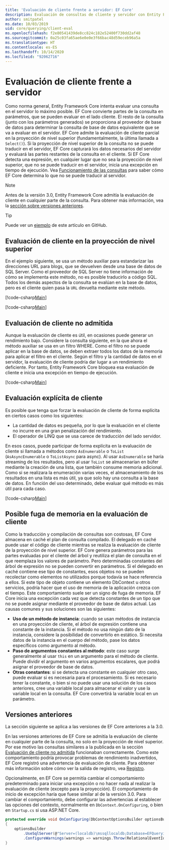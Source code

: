 ```yaml
---
title: 'Evaluación de cliente frente a servidor: EF Core'
description: Evaluación de consultas de cliente y servidor con Entity Framework Core
author: smitpatel
ms.date: 10/03/2019
uid: core/querying/client-eval
ms.openlocfilehash: f2e80541439de8cc824c182e52400f730dd2af48
ms.sourcegitcommit: 0a25c03fa65ae6e0e0e3f66bac48d59eceb96a5a
ms.translationtype: HT
ms.contentlocale: es-ES
ms.lasthandoff: 10/14/2020
ms.locfileid: "92062716"
---
```

# <a name="client-vs-server-evaluation"></a>Evaluación de cliente frente a servidor

Como norma general, Entity Framework Core intenta evaluar una consulta en el servidor lo máximo posible. EF Core convierte partes de la consulta en parámetros, que se pueden evaluar en el lado cliente. El resto de la consulta (junto con los parámetros generados) se proporciona al proveedor de base de datos para determinar la consulta de base de datos equivalente que se va a evaluar en el servidor. EF Core admite la evaluación de cliente parcial en la proyección de nivel superior (fundamentalmente, la última llamada a `Select()`). Si la proyección de nivel superior de la consulta no se puede traducir en el servidor, EF Core capturará los datos necesarios del servidor y evaluará las partes restantes de la consulta en el cliente. Si EF Core detecta una expresión, en cualquier lugar que no sea la proyección de nivel superior, que no se puede traducir en el servidor, inicia una excepción en tiempo de ejecución. Vea [Funcionamiento de las consultas](xref:core/querying/how-query-works) para saber cómo EF Core determina lo que no se puede traducir al servidor.

> [!NOTE]
> Antes de la versión 3.0, Entity Framework Core admitía la evaluación de cliente en cualquier parte de la consulta. Para obtener más información, vea la [sección sobre versiones anteriores](#previous-versions).

> [!TIP]
> Puede ver un [ejemplo](https://github.com/dotnet/EntityFramework.Docs/tree/master/samples/core/Querying/ClientEvaluation) de este artículo en GitHub.

## <a name="client-evaluation-in-the-top-level-projection"></a>Evaluación de cliente en la proyección de nivel superior

En el ejemplo siguiente, se usa un método auxiliar para estandarizar las direcciones URL para blogs, que se devuelven desde una base de datos de SQL Server. Como el proveedor de SQL Server no tiene información de cómo se implementa este método, no es posible traducirlo a código SQL. Todos los demás aspectos de la consulta se evalúan en la base de datos, pero es el cliente quien pasa la `URL` devuelta mediante este método.

[!code-csharp[Main](../../../samples/core/Querying/ClientEvaluation/Program.cs#ClientProjection)]

[!code-csharp[Main](../../../samples/core/Querying/ClientEvaluation/Program.cs#ClientMethod)]

## <a name="unsupported-client-evaluation"></a>Evaluación de cliente no admitida

Aunque la evaluación de cliente es útil, en ocasiones puede generar un rendimiento bajo. Considere la consulta siguiente, en la que ahora el método auxiliar se usa en un filtro WHERE. Como el filtro no se puede aplicar en la base de datos, se deben extraer todos los datos de la memoria para aplicar el filtro en el cliente. Según el filtro y la cantidad de datos en el servidor, la evaluación de cliente podría dar lugar a un rendimiento deficiente. Por tanto, Entity Framework Core bloquea esa evaluación de cliente e inicia una excepción en tiempo de ejecución.

[!code-csharp[Main](../../../samples/core/Querying/ClientEvaluation/Program.cs#ClientWhere)]

## <a name="explicit-client-evaluation"></a>Evaluación explícita de cliente

Es posible que tenga que forzar la evaluación de cliente de forma explícita en ciertos casos como los siguientes:

- La cantidad de datos es pequeña, por lo que la evaluación en el cliente no incurre en una gran penalización del rendimiento.
- El operador de LINQ que se usa carece de traducción del lado servidor.

En esos casos, puede participar de forma explícita en la evaluación de cliente si llamada a métodos como `AsEnumerable` o `ToList` (`AsAsyncEnumerable` o `ToListAsync` para async). Al usar `AsEnumerable` se haría streaming de los resultados, pero al usar `ToList` se almacenarían en búfer mediante la creación de una lista, que también consume memoria adicional. Como si se realizara la enumeración varias veces, el almacenamiento de los resultados en una lista es más útil, ya que solo hay una consulta a la base de datos. En función del uso determinado, debe evaluar qué método es más útil para cada caso.

[!code-csharp[Main](../../../samples/core/Querying/ClientEvaluation/Program.cs#ExplicitClientEvaluation)]

## <a name="potential-memory-leak-in-client-evaluation"></a>Posible fuga de memoria en la evaluación de cliente

Como la traducción y compilación de consultas son costosas, EF Core almacena en caché el plan de consulta compilado. El delegado en caché puede usar el código de cliente mientras se realiza la evaluación de cliente de la proyección de nivel superior. EF Core genera parámetros para las partes evaluadas por el cliente del árbol y reutiliza el plan de consulta en el que reemplaza los valores de parámetro. Pero determinadas constantes del árbol de expresión no se pueden convertir en parámetros. Si el delegado en caché contiene ese tipo de constantes, esos objetos no se pueden recolectar como elementos no utilizados porque todavía se hace referencia a ellos. Si este tipo de objeto contiene un elemento DbContext u otros servicios, podría hacer que el uso de memoria de la aplicación crezca con el tiempo. Este comportamiento suele ser un signo de fuga de memoria. EF Core inicia una excepción cada vez que detecta constantes de un tipo que no se puede asignar mediante el proveedor de base de datos actual. Las causas comunes y sus soluciones son las siguientes:

- **Uso de un método de instancia**: cuando se usan métodos de instancia en una proyección de cliente, el árbol de expresión contiene una constante de la instancia. Si el método no usa ningún dato de la instancia, considere la posibilidad de convertirlo en estático. Si necesita datos de la instancia en el cuerpo del método, pase los datos específicos como argumento al método.
- **Paso de argumentos constantes al método**: este caso surge generalmente al usar `this` en un argumento para el método de cliente. Puede dividir el argumento en varios argumentos escalares, que podrá asignar el proveedor de base de datos.
- **Otras constantes**: si se detecta una constante en cualquier otro caso, puede evaluar si es necesaria para el procesamiento. Si es necesario tener la constante, o bien si no puede usar una solución de los casos anteriores, cree una variable local para almacenar el valor y use la variable local en la consulta. EF Core convertirá la variable local en un parámetro.

## <a name="previous-versions"></a>Versiones anteriores

La sección siguiente se aplica a las versiones de EF Core anteriores a la 3.0.

En las versiones anteriores de EF Core se admitía la evaluación de cliente en cualquier parte de la consulta, no solo en la proyección de nivel superior. Por ese motivo las consultas similares a la publicada en la sección [Evaluación de cliente no admitida](#unsupported-client-evaluation) funcionaban correctamente. Como este comportamiento podría provocar problemas de rendimiento inadvertidos, EF Core registró una advertencia de evaluación de cliente. Para obtener más información sobre cómo ver la salida de registro, vea [Registro](xref:core/miscellaneous/logging).

Opcionalmente, en EF Core se permitía cambiar el comportamiento predeterminado para iniciar una excepción o no hacer nada al realizar la evaluación de cliente (excepto para la proyección). El comportamiento de inicio de excepción haría que fuese similar al de la versión 3.0. Para cambiar el comportamiento, debe configurar las advertencias al establecer las opciones del contexto, normalmente en `DbContext.OnConfiguring`, o bien en `Startup.cs` si usa ASP.NET Core.

```csharp
protected override void OnConfiguring(DbContextOptionsBuilder optionsBuilder)
{
    optionsBuilder
        .UseSqlServer(@"Server=(localdb)\mssqllocaldb;Database=EFQuerying;Trusted_Connection=True;")
        .ConfigureWarnings(warnings => warnings.Throw(RelationalEventId.QueryClientEvaluationWarning));
}
```
